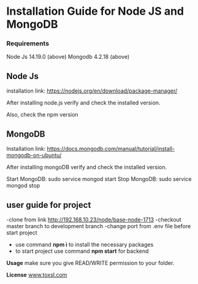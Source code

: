 
# Installation Guide for Node JS and MongoDB

### Requirements

Node Js 14.19.0 (above)
Mongodb 4.2.18 (above)


## Node Js

installation link: https://nodejs.org/en/download/package-manager/

After installing node.js verify and check the installed version.

Also, check the npm version


## MongoDB

Installation link: https://docs.mongodb.com/manual/tutorial/install-mongodb-on-ubuntu/

After installing mongoDB verify and check the installed version.

Start MongoDB: sudo service mongod start
Stop MongoDB: sudo service mongod stop

## **user guide for project**

-clone from link http://192.168.10.23/node/base-node-1713
-checkout master branch to development branch
-change port from .env file before start project
- use command **npm i** to install the necessary packages
- to start project use command
**npm start** for backend


**Usage**
make sure you give READ/WRITE permission to your folder.

**License**
www.toxsl.com




